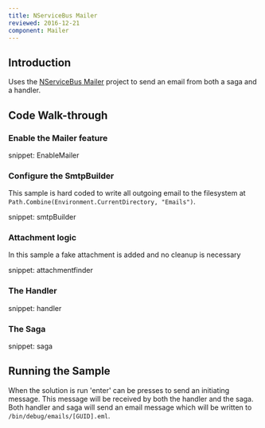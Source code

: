 ```yaml
---
title: NServiceBus Mailer
reviewed: 2016-12-21
component: Mailer
---
```


## Introduction

Uses the [NServiceBus Mailer](/nservicebus/mailer/) project to send an email from both a saga and a handler.


## Code Walk-through


### Enable the Mailer feature

snippet: EnableMailer


### Configure the SmtpBuilder

This sample is hard coded to write all outgoing email to the filesystem at `Path.Combine(Environment.CurrentDirectory, "Emails")`.

snippet: smtpBuilder


### Attachment logic

In this sample a fake attachment is added and no cleanup is necessary

snippet: attachmentfinder


### The Handler

snippet: handler


### The Saga

snippet: saga


## Running the Sample

When the solution is run 'enter' can be presses to send an initiating message. This message will be received by both the handler and the saga. Both handler and saga will send an email message which will be written to `/bin/debug/emails/[GUID].eml`.